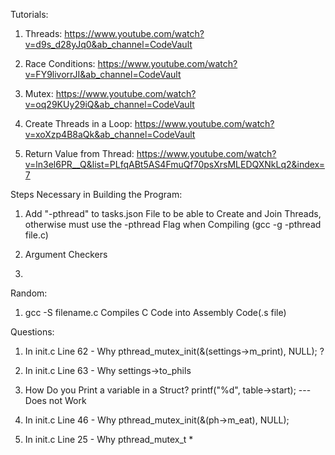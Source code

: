Tutorials:

1. Threads: https://www.youtube.com/watch?v=d9s_d28yJq0&ab_channel=CodeVault

2. Race Conditions: https://www.youtube.com/watch?v=FY9livorrJI&ab_channel=CodeVault

3. Mutex: https://www.youtube.com/watch?v=oq29KUy29iQ&ab_channel=CodeVault

4. Create Threads in a Loop: https://www.youtube.com/watch?v=xoXzp4B8aQk&ab_channel=CodeVault

5. Return Value from Thread: https://www.youtube.com/watch?v=ln3el6PR__Q&list=PLfqABt5AS4FmuQf70psXrsMLEDQXNkLq2&index=7



Steps Necessary in Building the Program:
1. Add "-pthread" to tasks.json File to be able to Create and Join Threads, otherwise must use the -pthread Flag when Compiling (gcc -g -pthread file.c)

2. Argument Checkers
3. 



Random:
1. gcc -S filename.c  Compiles C Code into Assembly Code(.s file)



Questions:
1. In init.c Line 62 - Why pthread_mutex_init(&(settings->m_print), NULL); ?

2. In init.c Line 63 - Why  settings->to_phils 

3. How Do you Print a variable in a Struct?
	printf("%d", table->start); --- Does not Work

4. In init.c Line 46 - Why
	pthread_mutex_init(&(ph->m_eat), NULL);

5. In init.c Line 25 - Why
	pthread_mutex_t *